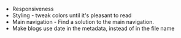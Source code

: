 * Responsiveness
* Styling - tweak colors until it's pleasant to read
* Main navigation - Find a solution to the main navigation.
* Make blogs use date in the metadata, instead of in the file name